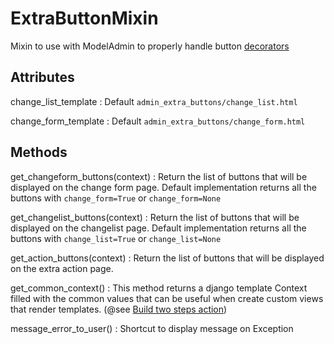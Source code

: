 # ExtraButtonMixin

Mixin to use with ModelAdmin to properly handle button [decorators]()

## Attributes

change_list_template
: Default `admin_extra_buttons/change_list.html`


change_form_template
: Default `admin_extra_buttons/change_form.html`

## Methods

get_changeform_buttons(context)
: Return the list of buttons that will be displayed on the change form page.
Default implementation returns all the buttons with `change_form=True` or `change_form=None`

get_changelist_buttons(context)
: Return the list of buttons that will be displayed on the changelist page.
Default implementation returns all the buttons with `change_list=True` or `change_list=None`


get_action_buttons(context)
: Return the list of buttons that will be displayed on the extra action page.

get_common_context()
: This method returns a django template Context filled with the common values 
that can be useful when create custom views that render templates. (\@see [Build two steps action](/howto/#build-two-steps-action))

message_error_to_user()
: Shortcut to display message on Exception

